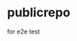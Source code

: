 # publicrepo
for e2e test











































































































































































































































































































































































































































































































































































































































































































































































































































































































































































































































































































































































































































































































































































































































































































































